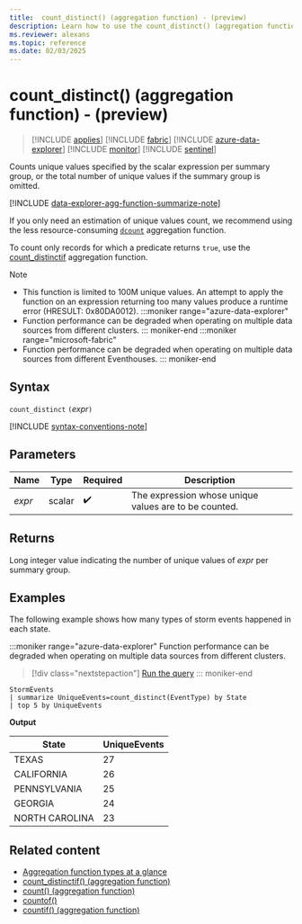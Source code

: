 ```yaml
---
title:  count_distinct() (aggregation function) - (preview)
description: Learn how to use the count_distinct() (aggregation function) to count unique values specified by a scalar expression per summary group.
ms.reviewer: alexans
ms.topic: reference
ms.date: 02/03/2025
---
```

# count_distinct() (aggregation function) - (preview)

> [!INCLUDE [applies](../includes/applies-to-version/applies.md)] [!INCLUDE [fabric](../includes/applies-to-version/fabric.md)] [!INCLUDE [azure-data-explorer](../includes/applies-to-version/azure-data-explorer.md)] [!INCLUDE [monitor](../includes/applies-to-version/monitor.md)] [!INCLUDE [sentinel](../includes/applies-to-version/sentinel.md)]

Counts unique values specified by the scalar expression per summary group, or the total number of unique values if the summary group is omitted.

[!INCLUDE [data-explorer-agg-function-summarize-note](../includes/agg-function-summarize-note.md)]

If you only need an estimation of unique values count, we recommend using the less resource-consuming [`dcount`](dcount-aggregation-function.md) aggregation function.

To count only records for which a predicate returns `true`, use the [count_distinctif](count-distinctif-aggregation-function.md) aggregation function.

> [!NOTE]
>
> * This function is limited to 100M unique values. An attempt to apply the function on an expression returning too many values produce a runtime error (HRESULT: 0x80DA0012).
:::moniker range="azure-data-explorer"
> * Function performance can be degraded when operating on multiple data sources from different clusters.
::: moniker-end
:::moniker range="microsoft-fabric"
> * Function performance can be degraded when operating on multiple data sources from different Eventhouses.
::: moniker-end

## Syntax

`count_distinct` `(`*expr*`)`

[!INCLUDE [syntax-conventions-note](../includes/syntax-conventions-note.md)]

## Parameters

| Name | Type | Required | Description |
|--|--|--|--|
| *expr*| scalar |  :heavy_check_mark: | The expression whose unique values are to be counted. |

## Returns

Long integer value indicating the number of unique values of *expr* per summary group.

## Examples

The following example shows how many types of storm events happened in each state.

:::moniker range="azure-data-explorer"
Function performance can be degraded when operating on multiple data sources from different clusters.

> [!div class="nextstepaction"]
> <a href="https://dataexplorer.azure.com/clusters/help/databases/Samples?query=H4sIAAAAAAAAAwsuyS/KdS1LzSsp5qpRKC7NzU0syqxKVQjNyywsTYVI2Cbnl+aVxKdkFpdk5iWXaIBFQyoLUjUVkioVgksSS1KBekvyCxRMQQLIWgE/wdUFXwAAAA==" target="_blank">Run the query</a>
::: moniker-end

```kusto
StormEvents
| summarize UniqueEvents=count_distinct(EventType) by State
| top 5 by UniqueEvents
```

**Output**

| State                | UniqueEvents  |
| -------------------- | ------------- |
| TEXAS                | 27            |
| CALIFORNIA           | 26            |
| PENNSYLVANIA         | 25            |
| GEORGIA              | 24            |
| NORTH CAROLINA       | 23            |

## Related content

* [Aggregation function types at a glance](aggregation-functions.md)
* [count_distinctif() (aggregation function)](count-distinctif-aggregation-function.md)
* [count() (aggregation function)](count-aggregation-function.md)
* [countof()](countof-function.md)
* [countif() (aggregation function)](countif-aggregation-function.md)